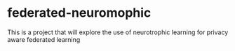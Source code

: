 # federated-neuromophic
This is a project that will explore the use of neurotrophic learning for privacy aware federated learning
